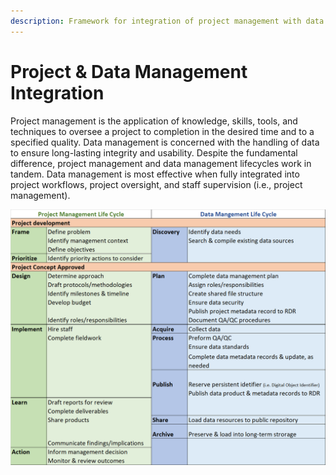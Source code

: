 ```yaml
---
description: Framework for integration of project management with data management
---
```


# Project & Data Management Integration

Project management is the application of knowledge, skills, tools, and techniques to oversee a project to completion in the desired time and to a specified quality.  Data management is concerned with the handling of data to ensure long-lasting integrity and usability.  Despite the fundamental difference, project management and data management lifecycles work in tandem. Data management is most effective when fully integrated into project workflows, project oversight, and staff supervision (i.e., project management).

![Lifecycle comparison between project management and data management.](<../.gitbook/assets/image (1).png>)

